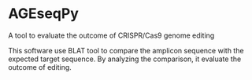 # AGEseqPy
A tool to evaluate the outcome of CRISPR/Cas9 genome editing


This software use BLAT tool to compare the amplicon sequence with the expected target sequence. By analyzing the comparison, it evaluate the outcome of editing.
